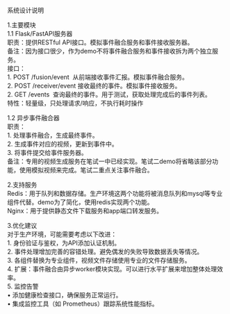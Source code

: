 系统设计说明    

1.主要模块    
1.1 Flask/FastAPI服务器      
    职责：提供RESTful API接口。模拟事件融合服务和事件接收服务器。      
    备注：因为接口很少，作为demo不将事件融合服务和事件接收拆为两个独立服务。      
    接口：    
        1. POST /fusion/event  从前端接收事件汇报。模拟事件融合服务。      
        2. POST /receiver/event   接收最终的事件。模拟事件接收服务。      
        2. GET /events  查询最终的事件。用于测试，获取处理完成后的事件列表。      
    特性：轻量级，只处理请求/响应，不执行耗时操作          


1.2 异步事件融合器         
    职责：    
        1. 处理事件融合，生成最终事件。      
        2. 生成事件对应的视频，更新到事件中。      
        3. 将事件提交给事件服务器。          
    备注：专用的视频生成服务在笔试一中已经实现。笔试二demo将省略该部分功能，使用模拟视频来完成。笔试二重点关注事件融合。      


2.支持服务    
    Redis：用于队列和数据存储。生产环境这两个功能将被消息队列和mysql等专业组件代替。demo为了简化，使用redis实现两个功能。          
    Nginx：用于提供静态文件下载服务和app端口转发服务。    


3.优化建议    
对于生产环境，可能需要考虑以下改进：          
    1. 身份验证与鉴权，为API添加认证机制。    
    2. 事件处理增加完善的容错处理。避免偶发的失败导致数据丢失等情况。    
    3. 各组件替换为专业组件，视频文件存储使用专业的文件存储服务。          
    4. 扩展：事件融合由异步worker模块实现。可以进行水平扩展来增加整体处理效率。      
    5. 监控告警    
       • 添加健康检查接口，确保服务正常运行。   
       • 集成监控工具（如 Prometheus）跟踪系统性能指标。   
